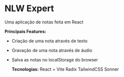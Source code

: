# NLW Expert

Uma aplicação de notas feita em React

__Principais Features:__
- Criação de uma nota através de texto
- Gravação de uma nota através de áudio
- Salva as notas no localStorage do browser

  __Tecnologias:__
  React + Vite
  Radix
  TailwindCSS
  Sonner
  
